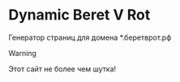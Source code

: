 # Dynamic Beret V Rot

Генератор страниц для домена *.беретврот.рф

> [!WARNING]
> Этот сайт не более чем шутка!